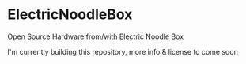 # ElectricNoodleBox
Open Source Hardware from/with Electric Noodle Box

I'm currently building this repository, more info & license to come soon
